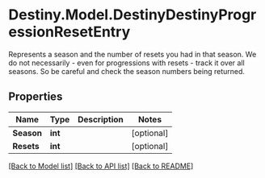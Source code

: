 # Destiny.Model.DestinyDestinyProgressionResetEntry
Represents a season and the number of resets you had in that season.   We do not necessarily - even for progressions with resets - track it over all seasons. So be careful and check the season numbers being returned.

## Properties

Name | Type | Description | Notes
------------ | ------------- | ------------- | -------------
**Season** | **int** |  | [optional] 
**Resets** | **int** |  | [optional] 

[[Back to Model list]](../README.md#documentation-for-models) [[Back to API list]](../README.md#documentation-for-api-endpoints) [[Back to README]](../README.md)

